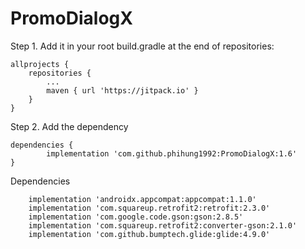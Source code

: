 # PromoDialogX

Step 1. Add it in your root build.gradle at the end of repositories:

	allprojects {
		repositories {
			...
			maven { url 'https://jitpack.io' }
		}
	}
Step 2. Add the dependency

	dependencies {
	        implementation 'com.github.phihung1992:PromoDialogX:1.6'
	}

Dependencies

	    implementation 'androidx.appcompat:appcompat:1.1.0'
        implementation 'com.squareup.retrofit2:retrofit:2.3.0'
        implementation 'com.google.code.gson:gson:2.8.5'
        implementation 'com.squareup.retrofit2:converter-gson:2.1.0'
        implementation 'com.github.bumptech.glide:glide:4.9.0'
